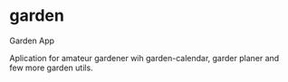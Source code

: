 # garden
Garden App

Aplication for amateur gardener wih garden-calendar, garder planer and few more garden utils.
